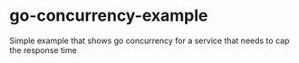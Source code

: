 # go-concurrency-example

Simple example that shows go concurrency for a service that needs to cap the response time
